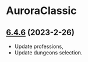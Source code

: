 # AuroraClassic

## [6.4.6](https://github.com/siweia/AuroraClassic/tree/6.4.6) (2023-2-26)

- Update professions,
- Update dungeons selection.
